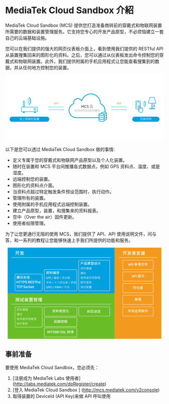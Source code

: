 # **MediaTek Cloud Sandbox 介紹**

MediaTek Cloud Sandbox (MCS)  提供您打造准备商转前的穿戴式和物联网装置所需要的数据和装置管理服务。它支持您专心的开发产品原型，不必烦恼建立一套自己的云端基础设施。

您可以在我们提供的强大的网页仪表板介面上，看到使用我们提供的 RESTful API 从装置搜集回来的图形化的资料。之后，您可以通过从仪表板发出命令控制您的穿戴式和物联网装置。此外，我们提供附属的手机应用程式让您能查看搜集到的数据，并从任何地方控制您的装置。


![](images/introduction/img_introduction_01.png)

以下是您可以透过 MediaTek Cloud Sandbox 做的事情:

- 定义专属于您的穿戴式和物联网产品原型以及个人化装置。
- 随时在装置和 MCS 平台间推播各式数据点，例如 GPS 资料点、温度、或是湿度。
- 远端控制您的装置。
- 图形化的资料点介面。
- 当资料点超过特定触发条件预设范围时，执行动作。
- 管理所有的装置。
- 使用附属的手机应用程式远端控制装置。
- 建立产品原型，装置，和搜集来的资料报表。
- 空中（Over the air）固件更新。
- 使用者权限管理。


为了让您更通行无阻的使用 MCS，我们提供了 API、API 使用说明文件，问与答，和一系列的教程让您能够快速上手我们所提供的功能和服务。


![](images/introduction/img_introduction_02.png)


## **事前准备**
要使用 MediaTek Cloud Sandbox，您必须先：
1. [注册成为 MediaTek Labs 使用者] (http://labs.mediatek.com/dpRegister/create)
2. [登入 MediaTek Cloud Sandbox ] (http://mcs.mediatek.com/v2console)
3. 取得装置的 DeviceId (API Key)来做 API 呼叫使用
